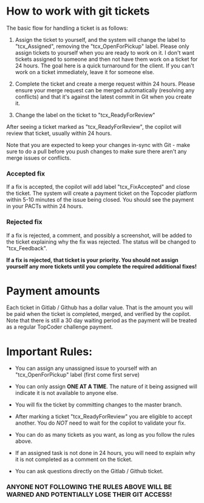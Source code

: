 # How to work with git tickets

The basic flow for handling a ticket is as follows:

1. Assign the ticket to yourself, and the system will change the label to "tcx_Assigned", removing the "tcx_OpenForPickup" label.  Please only assign tickets to yourself when you are ready to work on it.  I don't want tickets assigned to someone and then not have them work on a ticket for 24 hours.  The goal here is a quick turnaround for the client.  If you can't work on a ticket immediately, leave it for someone else.

1. Complete the ticket and create a merge request within 24 hours.  Please ensure your merge request can be merged automatically (resolving any conflicts) and that it's against the latest commit in Git when you create it.

1. Change the label on the ticket to "tcx_ReadyForReview"

After seeing a ticket marked as "tcx_ReadyForReview", the copilot will review that ticket, usually within 24 hours.

Note that you are expected to keep your changes in-sync with Git - make sure to do a pull before you push changes to make sure there aren't any merge issues or conflicts.

### Accepted fix

If a fix is accepted, the copilot will add label "tcx_FixAccepted" and close the ticket. The system will create a payment ticket on the Topcoder platform within 5-10 minutes of the issue being closed.  You should see the payment in your PACTs within 24 hours.

### Rejected fix

If a fix is rejected, a comment, and possibly a screenshot, will be added to the ticket explaining why the fix was rejected.  The status will be changed to "tcx_Feedback".

**If a fix is rejected, that ticket is your priority.  You should not assign yourself any more tickets until you complete the required additional fixes!**

# Payment amounts

Each ticket in Gitlab / Github has a dollar value.  That is the amount you will be paid when the ticket is completed, merged, and verified by the copilot.  Note that there is still a 30 day waiting period as the payment will be treated as a regular TopCoder challenge payment.

# Important Rules:

- You can assign any unassigned issue to yourself with an "tcx_OpenForPickup" label (first come first serve)

- You can only assign **ONE AT A TIME**. The nature of it being assigned will indicate it is not available to anyone else.

- You will fix the ticket by committing changes to the master branch.

- After marking a ticket "tcx_ReadyForReview" you are eligible to accept another. You do _NOT_ need to wait for the copilot to validate your fix.

- You can do as many tickets as you want, as long as you follow the rules above.

- If an assigned task is not done in 24 hours, you will need to explain why it is not completed as a comment on the ticket.

- You can ask questions directly on the Gitlab / Github ticket.

### ANYONE NOT FOLLOWING THE RULES ABOVE WILL BE WARNED AND POTENTIALLY LOSE THEIR GIT ACCESS!
